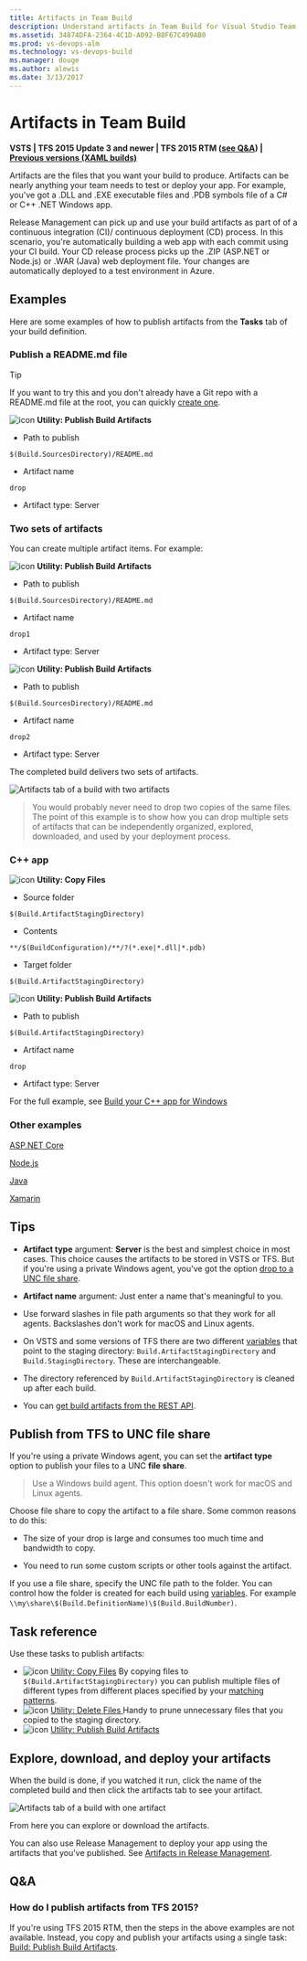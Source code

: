 ```yaml
---
title: Artifacts in Team Build
description: Understand artifacts in Team Build for Visual Studio Team Services (VSTS) and Team Foundation Server (TFS)
ms.assetid: 34874DFA-2364-4C1D-A092-B8F67C499AB0
ms.prod: vs-devops-alm
ms.technology: vs-devops-build
ms.manager: douge
ms.author: alewis
ms.date: 3/13/2017
---
```


# Artifacts in Team Build

**VSTS | TFS 2015 Update 3 and newer | TFS 2015 RTM ([see Q&A](#tfs-2015)) | [Previous versions (XAML builds)](http://msdn.microsoft.com/library/ms181709%28v=vs.120%29.aspx)**

Artifacts are the files that you want your build to produce. Artifacts can be nearly anything your team needs to test or deploy your app. For example, you've got a .DLL and .EXE executable files and .PDB symbols file of a C# or C++ .NET Windows app.

Release Management can pick up and use your build artifacts as part of of a continuous integration (CI)/ continuous deployment (CD) process. In this scenario, you're automatically building a web app with each commit using your CI build. Your CD release process picks up the .ZIP (ASP.NET or Node.js) or .WAR (Java) web deployment file. Your changes are automatically deployed to a test environment in Azure.

## Examples

Here are some examples of how to publish artifacts from the **Tasks** tab of your build definition.

### Publish a README.md file

> [!TIP]
> If you want to try this and you don't already have a Git repo with a README.md file at the root, you can quickly [create one](../../../../git/create-new-repo.md).

![icon](../../../steps/utility/_img/publish-build-artifacts.png) **Utility: Publish Build Artifacts**

* Path to publish

 ```
$(Build.SourcesDirectory)/README.md
```
* Artifact name

 ```
drop
```

* Artifact type: Server

### Two sets of artifacts

You can create multiple artifact items. For example:

![icon](../../../steps/utility/_img/publish-build-artifacts.png) **Utility: Publish Build Artifacts**

* Path to publish

 ```
$(Build.SourcesDirectory)/README.md
```
* Artifact name

 ```
drop1
```

* Artifact type: Server

![icon](../../../steps/utility/_img/publish-build-artifacts.png) **Utility: Publish Build Artifacts**

* Path to publish

 ```
$(Build.SourcesDirectory)/README.md
```

* Artifact name

 ```
drop2
```
* Artifact type: Server

The completed build delivers two sets of artifacts.

![Artifacts tab of a build with two artifacts](_img/artifacts/build-with-two-artifacts.png)

> You would probably never need to drop two copies of the same files. The point of this example is to show how you can drop multiple sets of artifacts that can be independently organized, explored, downloaded, and used by your deployment process.

### C++ app

![icon](../../../steps/utility/_img/copy-files.png) **Utility: Copy Files**

* Source folder

 ```
$(Build.ArtifactStagingDirectory)
```

* Contents

 ```
**/$(BuildConfiguration)/**/?(*.exe|*.dll|*.pdb)
```

* Target folder

 ```
$(Build.ArtifactStagingDirectory)
```

![icon](../../../steps/utility/_img/publish-build-artifacts.png) **Utility: Publish Build Artifacts**

* Path to publish

 ```
$(Build.ArtifactStagingDirectory)
```

* Artifact name

 ```
drop
```

* Artifact type: Server

For the full example, see [Build your C++ app for Windows](../../../apps/windows/cpp.md)

### Other examples

[ASP.NET Core](../../../apps/aspnet/ci/build-aspnet-core.md)

[Node.js](../../../apps/nodejs/nodejs-to-azure.md)

[Java](../../../apps/java/maven-to-azure.md)

[Xamarin](../../../apps/mobile/xamarin.md)

## Tips

* **Artifact type** argument: **Server** is the best and simplest choice in most cases. This choice causes the artifacts to be stored in VSTS or TFS. But if you're using a private Windows agent, you've got the option [drop to a UNC file share](#unc-file-share).

* **Artifact name** argument: Just enter a name that's meaningful to you.

* Use forward slashes in file path arguments so that they work for all agents. Backslashes don't work for macOS and Linux agents.

* On VSTS and some versions of TFS there are two different [variables](../../../define/variables.md) that point to the staging directory: `Build.ArtifactStagingDirectory` and `Build.StagingDirectory`. These are interchangeable. 

* The directory referenced by `Build.ArtifactStagingDirectory` is cleaned up after each build.

* You can [get build artifacts from the REST API](../../../../integrate/index.md).

<h2 id="unc-file-share">Publish from TFS to UNC file share</h2>

If you're using a private Windows agent, you can set the **artifact type** option to publish your files to a UNC **file share**. 

> Use a Windows build agent. This option doesn't work for macOS and Linux agents.

Choose file share to copy the artifact to a file share. Some common reasons to do this:

* The size of your drop is large and consumes too much time and bandwidth to copy.

* You need to run some custom scripts or other tools against the artifact.

If you use a file share, specify the UNC file path to the folder. You can control how the folder is created for each build using [variables](../../../define/variables.md). For example ```\\my\share\$(Build.DefinitionName)\$(Build.BuildNumber)```.

## Task reference

Use these tasks to publish artifacts:

* ![icon](../../../steps/utility/_img/copy-files.png) [Utility: Copy Files](../../../steps/utility/copy-files.md) By copying files to `$(Build.ArtifactStagingDirectory)` you can publish multiple files of different types from different places specified by your [matching patterns](../../../steps/file-matching-patterns.md).
* ![icon](../../../steps/utility/_img/delete-files.png) [Utility: Delete Files ](../../../steps/utility/delete-files.md) Handy to prune unnecessary files that you copied to the staging directory.
* ![icon](../../../steps/utility/_img/publish-build-artifacts.png) [Utility: Publish Build Artifacts](../../../steps/utility/publish-build-artifacts.md)

## Explore, download, and deploy your artifacts

When the build is done, if you watched it run, click the name of the completed build and then click the artifacts tab to see your artifact.

![Artifacts tab of a build with one artifact](_img/artifacts/build-artifact-tab.png)

From here you can explore or download the artifacts. 

You can also use Release Management to deploy your app using the artifacts that you've published. See [Artifacts in Release Management](../release/artifacts.md).

## Q&A
<!-- BEGINSECTION class="md-qanda" -->

<h3 id="tfs-2015">How do I publish artifacts from TFS 2015?</h3>

If you're using TFS 2015 RTM, then the steps in the above examples are not available. Instead, you copy and publish your artifacts using a single task: [Build: Publish Build Artifacts](../../../steps/utility/publish-build-artifacts.md).

<!-- ENDSECTION -->
